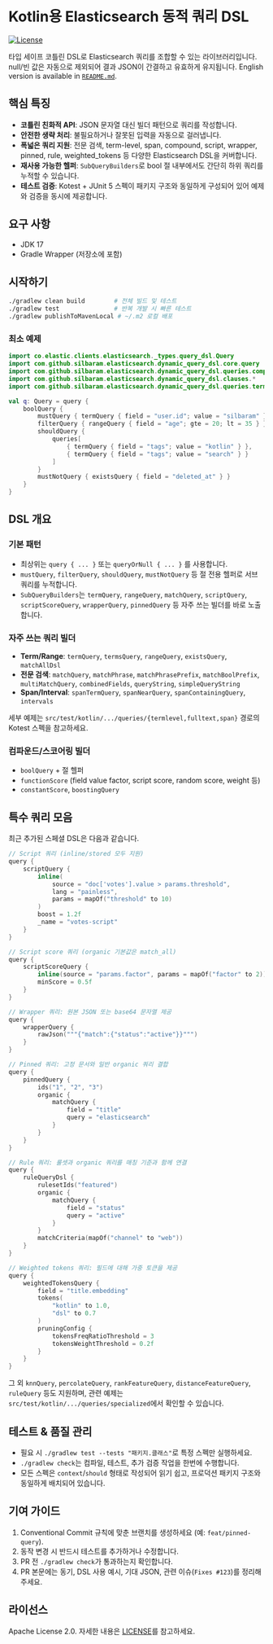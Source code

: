 # Kotlin용 Elasticsearch 동적 쿼리 DSL

[![License](https://img.shields.io/badge/License-Apache_2.0-blue.svg)](https://opensource.org/licenses/Apache-2.0)

타입 세이프 코틀린 DSL로 Elasticsearch 쿼리를 조합할 수 있는 라이브러리입니다. null/빈 값은 자동으로 제외되어 결과 JSON이 간결하고 유효하게 유지됩니다. English version is available in [`README.md`](README.md).

## 핵심 특징
- **코틀린 친화적 API**: JSON 문자열 대신 빌더 패턴으로 쿼리를 작성합니다.
- **안전한 생략 처리**: 불필요하거나 잘못된 입력을 자동으로 걸러냅니다.
- **폭넓은 쿼리 지원**: 전문 검색, term-level, span, compound, script, wrapper, pinned, rule, weighted_tokens 등 다양한 Elasticsearch DSL을 커버합니다.
- **재사용 가능한 헬퍼**: `SubQueryBuilders`로 bool 절 내부에서도 간단히 하위 쿼리를 누적할 수 있습니다.
- **테스트 검증**: Kotest + JUnit 5 스펙이 패키지 구조와 동일하게 구성되어 있어 예제와 검증을 동시에 제공합니다.

## 요구 사항
- JDK 17
- Gradle Wrapper (저장소에 포함)

## 시작하기
```bash
./gradlew clean build        # 전체 빌드 및 테스트
./gradlew test               # 반복 개발 시 빠른 테스트
./gradlew publishToMavenLocal # ~/.m2 로컬 배포
```

### 최소 예제
```kotlin
import co.elastic.clients.elasticsearch._types.query_dsl.Query
import com.github.silbaram.elasticsearch.dynamic_query_dsl.core.query
import com.github.silbaram.elasticsearch.dynamic_query_dsl.queries.compound.boolQuery
import com.github.silbaram.elasticsearch.dynamic_query_dsl.clauses.*
import com.github.silbaram.elasticsearch.dynamic_query_dsl.queries.termlevel.*

val q: Query = query {
    boolQuery {
        mustQuery { termQuery { field = "user.id"; value = "silbaram" } }
        filterQuery { rangeQuery { field = "age"; gte = 20; lt = 35 } }
        shouldQuery {
            queries[
                { termQuery { field = "tags"; value = "kotlin" } },
                { termQuery { field = "tags"; value = "search" } }
            ]
        }
        mustNotQuery { existsQuery { field = "deleted_at" } }
    }
}
```

## DSL 개요
### 기본 패턴
- 최상위는 `query { ... }` 또는 `queryOrNull { ... }` 를 사용합니다.
- `mustQuery`, `filterQuery`, `shouldQuery`, `mustNotQuery` 등 절 전용 헬퍼로 서브 쿼리를 누적합니다.
- `SubQueryBuilders`는 `termQuery`, `rangeQuery`, `matchQuery`, `scriptQuery`, `scriptScoreQuery`, `wrapperQuery`, `pinnedQuery` 등 자주 쓰는 빌더를 바로 노출합니다.

### 자주 쓰는 쿼리 빌더
- **Term/Range**: `termQuery`, `termsQuery`, `rangeQuery`, `existsQuery`, `matchAllDsl`
- **전문 검색**: `matchQuery`, `matchPhrase`, `matchPhrasePrefix`, `matchBoolPrefix`, `multiMatchQuery`, `combinedFields`, `queryString`, `simpleQueryString`
- **Span/Interval**: `spanTermQuery`, `spanNearQuery`, `spanContainingQuery`, `intervals`

세부 예제는 `src/test/kotlin/.../queries/{termlevel,fulltext,span}` 경로의 Kotest 스펙을 참고하세요.

### 컴파운드/스코어링 빌더
- `boolQuery` + 절 헬퍼
- `functionScore` (field value factor, script score, random score, weight 등)
- `constantScore`, `boostingQuery`

## 특수 쿼리 모음
최근 추가된 스페셜 DSL은 다음과 같습니다.

```kotlin
// Script 쿼리 (inline/stored 모두 지원)
query {
    scriptQuery {
        inline(
            source = "doc['votes'].value > params.threshold",
            lang = "painless",
            params = mapOf("threshold" to 10)
        )
        boost = 1.2f
        _name = "votes-script"
    }
}

// Script score 쿼리 (organic 기본값은 match_all)
query {
    scriptScoreQuery {
        inline(source = "params.factor", params = mapOf("factor" to 2))
        minScore = 0.5f
    }
}

// Wrapper 쿼리: 원본 JSON 또는 base64 문자열 제공
query {
    wrapperQuery {
        rawJson("""{"match":{"status":"active"}}""")
    }
}

// Pinned 쿼리: 고정 문서와 일반 organic 쿼리 결합
query {
    pinnedQuery {
        ids("1", "2", "3")
        organic {
            matchQuery {
                field = "title"
                query = "elasticsearch"
            }
        }
    }
}

// Rule 쿼리: 룰셋과 organic 쿼리를 매칭 기준과 함께 연결
query {
    ruleQueryDsl {
        rulesetIds("featured")
        organic {
            matchQuery {
                field = "status"
                query = "active"
            }
        }
        matchCriteria(mapOf("channel" to "web"))
    }
}

// Weighted tokens 쿼리: 필드에 대해 가중 토큰을 제공
query {
    weightedTokensQuery {
        field = "title.embedding"
        tokens(
            "kotlin" to 1.0,
            "dsl" to 0.7
        )
        pruningConfig {
            tokensFreqRatioThreshold = 3
            tokensWeightThreshold = 0.2f
        }
    }
}
```

그 외 `knnQuery`, `percolateQuery`, `rankFeatureQuery`, `distanceFeatureQuery`, `ruleQuery` 등도 지원하며, 관련 예제는 `src/test/kotlin/.../queries/specialized`에서 확인할 수 있습니다.

## 테스트 & 품질 관리
- 필요 시 `./gradlew test --tests "패키지.클래스"`로 특정 스펙만 실행하세요.
- `./gradlew check`는 컴파일, 테스트, 추가 검증 작업을 한번에 수행합니다.
- 모든 스펙은 `context`/`should` 형태로 작성되어 읽기 쉽고, 프로덕션 패키지 구조와 동일하게 배치되어 있습니다.

## 기여 가이드
1. Conventional Commit 규칙에 맞춘 브랜치를 생성하세요 (예: `feat/pinned-query`).
2. 동작 변경 시 반드시 테스트를 추가하거나 수정합니다.
3. PR 전 `./gradlew check`가 통과하는지 확인합니다.
4. PR 본문에는 동기, DSL 사용 예시, 기대 JSON, 관련 이슈(`Fixes #123`)를 정리해 주세요.

## 라이선스
Apache License 2.0. 자세한 내용은 [LICENSE](LICENSE)를 참고하세요.
